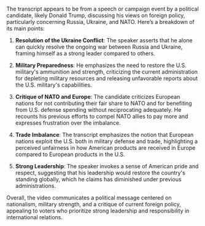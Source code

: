The transcript appears to be from a speech or campaign event by a political candidate, likely Donald Trump, discussing his views on foreign policy, particularly concerning Russia, Ukraine, and NATO. Here’s a breakdown of its main points:

1. **Resolution of the Ukraine Conflict**: The speaker asserts that he alone can quickly resolve the ongoing war between Russia and Ukraine, framing himself as a strong leader compared to others.

2. **Military Preparedness**: He emphasizes the need to restore the U.S. military's ammunition and strength, criticizing the current administration for depleting military resources and releasing unfavorable reports about the U.S. military's capabilities.

3. **Critique of NATO and Europe**: The candidate criticizes European nations for not contributing their fair share to NATO and for benefiting from U.S. defense spending without reciprocating adequately. He recounts his previous efforts to compel NATO allies to pay more and expresses frustration over the imbalance.

4. **Trade Imbalance**: The transcript emphasizes the notion that European nations exploit the U.S. both in military defense and trade, highlighting a perceived unfairness in how American products are received in Europe compared to European products in the U.S.

5. **Strong Leadership**: The speaker invokes a sense of American pride and respect, suggesting that his leadership would restore the country's standing globally, which he claims has diminished under previous administrations.

Overall, the video communicates a political message centered on nationalism, military strength, and a critique of current foreign policy, appealing to voters who prioritize strong leadership and responsibility in international relations.